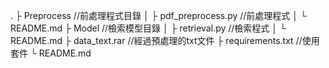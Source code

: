 .
├ Preprocess //前處理程式目錄
│ ├ pdf_preprocess.py //前處理程式
│ └ README.md
├ Model //檢索模型目錄
│ ├ retrieval.py //檢索程式
│ └ README.md
├ data_text.rar //經過預處理的txt文件
├ requirements.txt //使用套件
└ README.md